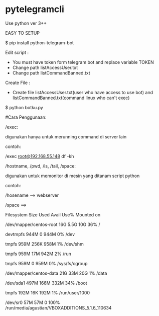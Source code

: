 # pytelegramcli
Use python ver 3++

EASY TO SETUP

$ pip install python-telegram-bot

Edit script :
- You must have token form telegram bot and replace variable TOKEN
- Change path listAccessUser.txt
- Change path listCommandBanned.txt

Create File :
- Create file listAccessUser.txt(user who have access to use bot) and listCommandBanned.txt(command linux who can't exec)

$ python botku.py

#Cara Penggunaan:

/exec:

digunakan hanya untuk merunning command di server lain

contoh:

/exec root@192.168.55.148 df -kh


/hostname, /pwd, /ls, /tail, /space:

digunakan untuk memonitor di mesin yang ditanam script python

contoh:

/hosename ==> webserver

/space ==>

Filesystem               Size  Used Avail Use% Mounted on

/dev/mapper/centos-root   16G  5.5G   10G  36% /

devtmpfs                 944M     0  944M   0% /dev

tmpfs                    959M  256K  958M   1% /dev/shm

tmpfs                    959M   17M  942M   2% /run

tmpfs                    959M     0  959M   0% /sys/fs/cgroup

/dev/mapper/centos-data   21G   33M   20G   1% /data

/dev/sda1                497M  166M  332M  34% /boot

tmpfs                    192M   16K  192M   1% /run/user/1000

/dev/sr0                  57M   57M     0 100% /run/media/agustian/VBOXADDITIONS_5.1.6_110634

